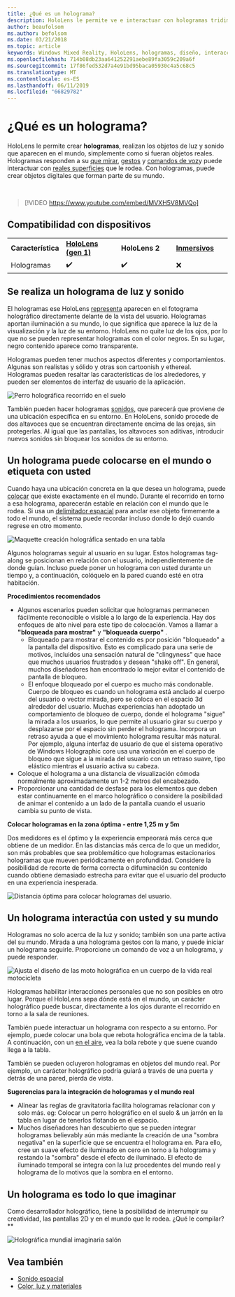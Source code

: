 ```yaml
---
title: ¿Qué es un holograma?
description: HoloLens le permite ve e interactuar con hologramas tridimensionales, objetos de luz y sonido aparecen en el mundo que le rodea.
author: beaufolsom
ms.author: befolsom
ms.date: 03/21/2018
ms.topic: article
keywords: Windows Mixed Reality, HoloLens, hologramas, diseño, interacción
ms.openlocfilehash: 714b08db23aa641252291aebe89fa3059c209a6f
ms.sourcegitcommit: 17f86fed532d7a4e91bd95baca05930c4a5c68c5
ms.translationtype: MT
ms.contentlocale: es-ES
ms.lasthandoff: 06/11/2019
ms.locfileid: "66829782"
---
```

# <a name="what-is-a-hologram"></a>¿Qué es un holograma?

HoloLens le permite crear **hologramas**, realizan los objetos de luz y sonido que aparecen en el mundo, simplemente como si fueran objetos reales. Hologramas responden a su [que mirar](gaze.md), [gestos](gestures.md) y [comandos de voz](voice-input.md)y puede interactuar con [reales superficies](spatial-mapping.md) que le rodea. Con hologramas, puede crear objetos digitales que forman parte de su mundo.

<br>

>[!VIDEO https://www.youtube.com/embed/MVXH5V8MVQo]

## <a name="device-support"></a>Compatibilidad con dispositivos

<table>
    <colgroup>
    <col width="25%" />
    <col width="25%" />
    <col width="25%" />
    <col width="25%" />
    </colgroup>
    <tr>
        <td><strong>Característica</strong></td>
        <td><a href="hololens-hardware-details.md"><strong>HoloLens (gen 1)</strong></a></td>
        <td><strong>HoloLens 2</strong></td>
        <td><a href="immersive-headset-hardware-details.md"><strong>Inmersivos</strong></a></td>
    </tr>
     <tr>
        <td>Hologramas</td>
        <td>✔️</td>
        <td>✔️</td>
        <td>❌</td>
    </tr>
</table>

## <a name="a-hologram-is-made-of-light-and-sound"></a>Se realiza un holograma de luz y sonido

El hologramas ese HoloLens [representa](rendering.md) aparecen en el fotograma holográfico directamente delante de la vista del usuario. Hologramas aportan iluminación a su mundo, lo que significa que aparece la luz de la visualización y la luz de su entorno. HoloLens no quite luz de los ojos, por lo que no se pueden representar hologramas con el color negros. En su lugar, negro contenido aparece como transparente.

Hologramas pueden tener muchos aspectos diferentes y comportamientos. Algunas son realistas y sólido y otras son cartoonish y ethereal. Hologramas pueden resaltar las características de los alrededores, y pueden ser elementos de interfaz de usuario de la aplicación.

![Perro holográfica recorrido en el suelo](images/fang3-640px.jpg)

También pueden hacer hologramas [sonidos](spatial-sound.md), que parecerá que proviene de una ubicación específica en su entorno. En HoloLens, sonido procede de dos altavoces que se encuentran directamente encima de las orejas, sin protegerlas. Al igual que las pantallas, los altavoces son aditivas, introducir nuevos sonidos sin bloquear los sonidos de su entorno.

## <a name="a-hologram-can-be-placed-in-the-world-or-tag-along-with-you"></a>Un holograma puede colocarse en el mundo o etiqueta con usted

Cuando haya una ubicación concreta en la que desea un holograma, puede [colocar](coordinate-systems.md) que existe exactamente en el mundo. Durante el recorrido en torno a esa holograma, aparecerán estable en relación con el mundo que le rodea. Si usa un [delimitador espacial](coordinate-systems.md#spatial-anchors) para anclar ese objeto firmemente a todo el mundo, el sistema puede recordar incluso donde lo dejó cuando regrese en otro momento.

![Maquette creación holográfica sentado en una tabla](images/image5-640px.png)

Algunos hologramas seguir al usuario en su lugar. Estos hologramas tag-along se posicionan en relación con el usuario, independientemente de donde guían. Incluso puede poner un holograma con usted durante un tiempo y, a continuación, colóquelo en la pared cuando esté en otra habitación.

**Procedimientos recomendados**
* Algunos escenarios pueden solicitar que hologramas permanecen fácilmente reconocible o visible a lo largo de la experiencia. Hay dos enfoques de alto nivel para este tipo de colocación. Vamos a llamar a **"bloqueada para mostrar"** y **"bloqueada cuerpo"** .
   * Bloqueado para mostrar el contenido es por posición "bloqueado" a la pantalla del dispositivo. Esto es complicado para una serie de motivos, incluidos una sensación natural de "clingyness" que hace que muchos usuarios frustrados y desean "shake off". En general, muchos diseñadores han encontrado lo mejor evitar el contenido de pantalla de bloqueo.
   * El enfoque bloqueado por el cuerpo es mucho más condonable. Cuerpo de bloqueo es cuando un holograma está anclado al cuerpo del usuario o vector mirada, pero se coloca en el espacio 3d alrededor del usuario. Muchas experiencias han adoptado un comportamiento de bloqueo de cuerpo, donde el holograma "sigue" la mirada a los usuarios, lo que permite al usuario girar su cuerpo y desplazarse por el espacio sin perder el holograma. Incorpora un retraso ayuda a que el movimiento holograma resultar más natural. Por ejemplo, alguna interfaz de usuario de que el sistema operativo de Windows Holographic core usa una variación en el cuerpo de bloqueo que sigue a la mirada del usuario con un retraso suave, tipo elástico mientras el usuario activa su cabeza.
* Coloque el holograma a una distancia de visualización cómoda normalmente aproximadamente un 1-2 metros del encabezado.
* Proporcionar una cantidad de desfase para los elementos que deben estar continuamente en el marco holográfico o considere la posibilidad de animar el contenido a un lado de la pantalla cuando el usuario cambia su punto de vista.

**Colocar hologramas en la zona óptima - entre 1,25 m y 5m**

Dos medidores es el óptimo y la experiencia empeorará más cerca que obtiene de un medidor. En las distancias más cerca de lo que un medidor, son más probables que sea problemático que hologramas estacionarios hologramas que mueven periódicamente en profundidad. Considere la posibilidad de recorte de forma correcta o difuminación su contenido cuando obtiene demasiado estrecha para evitar que el usuario del producto en una experiencia inesperada.

![Distancia óptima para colocar hologramas del usuario.](images/distanceguiderendering-640px.png)

## <a name="a-hologram-interacts-with-you-and-your-world"></a>Un holograma interactúa con usted y su mundo

Hologramas no solo acerca de la luz y sonido; también son una parte activa del su mundo. Mirada a una holograma gestos con la mano, y puede iniciar un holograma seguirle. Proporcione un comando de voz a un holograma, y puede responder.

![Ajusta el diseño de las moto holográfica en un cuerpo de la vida real motocicleta](images/image8-640px.png)

Hologramas habilitar interacciones personales que no son posibles en otro lugar. Porque el HoloLens sepa dónde está en el mundo, un carácter holográfico puede buscar, directamente a los ojos durante el recorrido en torno a la sala de reuniones.

También puede interactuar un holograma con respecto a su entorno. Por ejemplo, puede colocar una bola que rebota holográfica encima de la tabla. A continuación, con un [en el aire](gestures.md#air-tap), vea la bola rebote y que suene cuando llega a la tabla.

También se pueden ocluyeron hologramas en objetos del mundo real. Por ejemplo, un carácter holográfico podría guiará a través de una puerta y detrás de una pared, pierda de vista.

**Sugerencias para la integración de hologramas y el mundo real**
* Alinear las reglas de gravitatoria facilita hologramas relacionar con y solo más. eg: Colocar un perro holográfico en el suelo & un jarrón en la tabla en lugar de tenerlos flotando en el espacio.
* Muchos diseñadores han descubierto que se pueden integrar hologramas believably aún más mediante la creación de una "sombra negativa" en la superficie que se encuentra el holograma en. Para ello, cree un suave efecto de iluminado en cero en torno a la holograma y restando la "sombra" desde el efecto de iluminado. El efecto de iluminado temporal se integra con la luz procedentes del mundo real y holograma de lo motivos que la sombra en el entorno.

## <a name="a-hologram-is-whatever-you-dream-up"></a>Un holograma es todo lo que imaginar

Como desarrollador holográfico, tiene la posibilidad de interrumpir su creatividad, las pantallas 2D y en el mundo que le rodea. ¿Qué le compilar? **

![Holográfica mundial imaginaria salón](images/designoverview.jpg)

## <a name="see-also"></a>Vea también
* [Sonido espacial](spatial-sound.md)
* [Color, luz y materiales](color,-light-and-materials.md)
